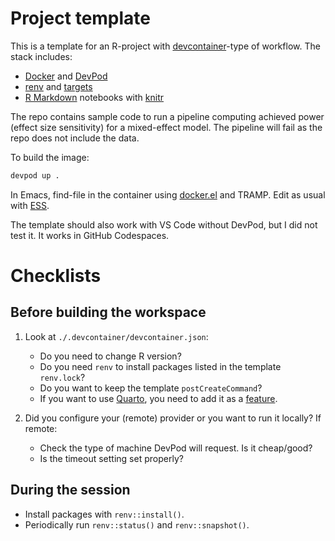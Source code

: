 # Project template

This is a template for an R-project with
[devcontainer](https://containers.dev/)-type of workflow. The stack
includes:

- [Docker](https://www.docker.com/) and [DevPod](https://devpod.sh/)
- [renv](https://rstudio.github.io/renv/) and
  [targets](https://docs.ropensci.org/targets/index.html)
- [R Markdown](https://rmarkdown.rstudio.com/) notebooks with
  [knitr](https://yihui.org/knitr/)

The repo contains sample code to run a pipeline computing achieved
power (effect size sensitivity) for a mixed-effect model. The pipeline
will fail as the repo does not include the data.

To build the image:

```bash
devpod up .
```

In Emacs, find-file in the container using
[docker.el](https://github.com/Silex/docker.el/) and TRAMP. Edit as
usual with [ESS](https://github.com/emacs-ess/ESS).

The template should also work with VS Code without DevPod, but I did
not test it. It works in GitHub Codespaces.

# Checklists

## Before building the workspace
1. Look at `./.devcontainer/devcontainer.json`:

    - Do you need to change R version?
    - Do you need `renv` to install packages listed in the template `renv.lock`?
    - Do you want to keep the template `postCreateCommand`?
    - If you want to use [Quarto](https://quarto.org/), you need to
      add it as a [feature](https://github.com/rocker-org/devcontainer-features/tree/main/src/quarto-cli).

2. Did you configure your (remote) provider or you want to run it locally? If remote:
    - Check the type of machine DevPod will request. Is it cheap/good? 
    - Is the timeout setting set properly?
    
## During the session
- Install packages with `renv::install()`.
- Periodically run `renv::status()` and `renv::snapshot()`.

